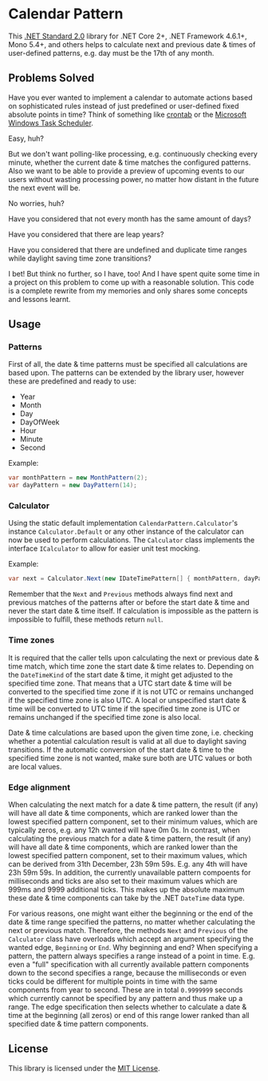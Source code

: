 # Calendar Pattern

This [.NET Standard 2.0](https://docs.microsoft.com/en-us/dotnet/standard/net-standard) library for .NET Core 2+, .NET Framework 4.6.1+, Mono 5.4+, and others helps to calculate next and previous date & times of user-defined patterns, e.g. day must be the 17th of any month.

## Problems Solved

Have you ever wanted to implement a calendar to automate actions based on sophisticated rules instead of just predefined or user-defined fixed absolute points in time? Think of something like [crontab](https://pubs.opengroup.org/onlinepubs/9699919799/utilities/crontab.html) or the [Microsoft Windows Task Scheduler](https://docs.microsoft.com/en-us/windows/win32/taskschd/about-the-task-scheduler).

Easy, huh?

But we don't want polling-like processing, e.g. continuously checking every minute, whether the current date & time matches the configured patterns. Also we want to be able to provide a preview of upcoming events to our users without wasting processing power, no matter how distant in the future the next event will be.

No worries, huh?

Have you considered that not every month has the same amount of days?

Have you considered that there are leap years?

Have you considered that there are undefined and duplicate time ranges while daylight saving time zone transitions?

I bet! But think no further, so I have, too! And I have spent quite some time in a project on this problem to come up with a reasonable solution. This code is a complete rewrite from my memories and only shares some concepts and lessons learnt.

## Usage

### Patterns

First of all, the date & time patterns must be specified all calculations are based upon. The patterns can be extended by the library user, however these are predefined and ready to use:

* Year
* Month
* Day
* DayOfWeek
* Hour
* Minute
* Second

Example:

```csharp
var monthPattern = new MonthPattern(2);
var dayPattern = new DayPattern(14);
```

### Calculator

Using the static default implementation `CalendarPattern.Calculator`'s  instance `Calculator.Default` or any other instance of the calculator can now be used to perform calculations. The `Calculator` class implements the interface `ICalculator` to allow for easier unit test mocking.

Example:

```csharp
var next = Calculator.Next(new IDateTimePattern[] { monthPattern, dayPattern }, DateTime.Now, TimeZoneInfo.Local);
```

Remember that the `Next` and `Previous` methods always find next and previous matches of the patterns after or before the start date & time and never the start date & time itself. If calculation is impossible as the pattern is impossible to fulfill, these methods return `null`.

### Time zones

It is required that the caller tells upon calculating the next or previous date & time match, which time zone the start date & time relates to. Depending on the `DateTimeKind` of the start date & time, it might get adjusted to the specified time zone. That means that a UTC start date & time will be converted to the specified time zone if it is not UTC or remains unchanged if the specified time zone is also UTC. A local or unspecified start date & time will be converted to UTC time if the specified time zone is UTC or remains unchanged if the specified time zone is also local.

Date & time calculations are based upon the given time zone, i.e. checking whether a potential calculation result is valid at all due to daylight saving transitions. If the automatic conversion of the start date & time to the specified time zone is not wanted, make sure both are UTC values or both are local values.

### Edge alignment

When calculating the next match for a date & time pattern, the result (if any) will have all date & time components, which are ranked lower than the lowest specified pattern component, set to their minimum values, which are typically zeros, e.g. any 12h wanted will have 0m 0s. In contrast, when calculating the previous match for a date & time pattern, the result (if any) will have all date & time components, which are ranked lower than the lowest specified pattern component, set to their maximum values, which can be derived from 31th December, 23h 59m 59s. E.g. any 4th will have 23h 59m 59s. In addition, the currently unavailable pattern compoents for milliseconds and ticks are also set to their maximum values which are 999ms and 9999 additional ticks. This makes up the absolute maximum these date & time components can take by the .NET `DateTime` data type.

For various reasons, one might want either the beginning or the end of the date & time range specified the patterns, no matter whether calculating the next or previous match. Therefore, the methods `Next` and `Previous` of the `Calculator` class have overloads which accept an argument specifying the wanted edge, `Beginning` or `End`. Why beginning and end? When specifying a pattern, the pattern always specifies a range instead of a point in time. E.g. even a "full" specification with all currently available pattern components down to the second specifies a range, because the milliseconds or even ticks could be different for multiple points in time with the same components from year to second. These are in total `0.9999999` seconds which currently cannot be specified by any pattern and thus make up a range. The edge specification then selects whether to calculate a date & time at the beginning (all zeros) or end of this range lower ranked than all specified date & time pattern components.

## License

This library is licensed under the [MIT License](LICENSE).
